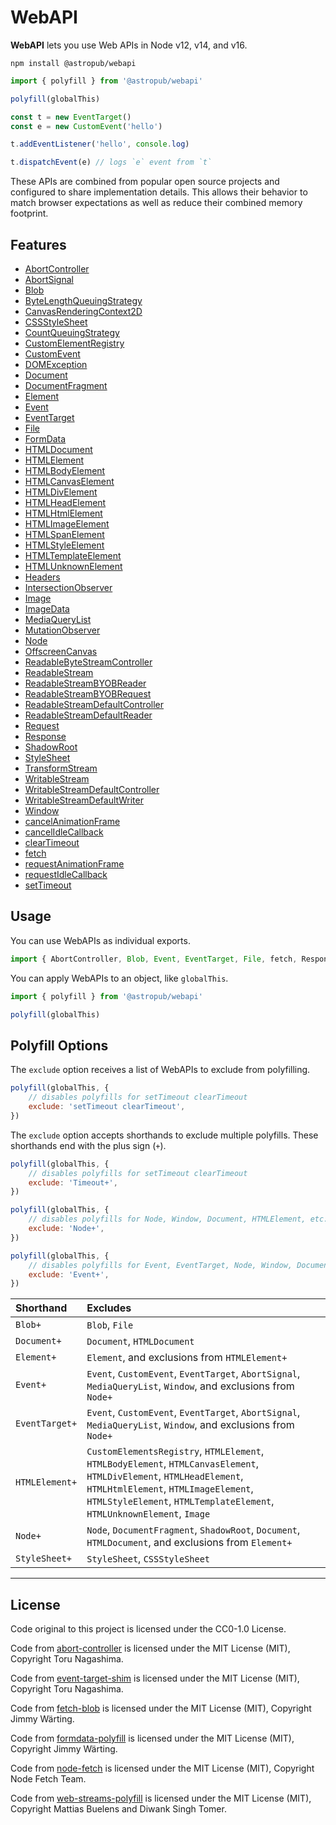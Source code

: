 # WebAPI

**WebAPI** lets you use Web APIs in Node v12, v14, and v16.

```shell
npm install @astropub/webapi
```

```js
import { polyfill } from '@astropub/webapi'

polyfill(globalThis)

const t = new EventTarget()
const e = new CustomEvent('hello')

t.addEventListener('hello', console.log)

t.dispatchEvent(e) // logs `e` event from `t`
```

These APIs are combined from popular open source projects and configured to share implementation details. This allows their behavior to match browser expectations as well as reduce their combined memory footprint.

## Features

- [AbortController](https://developer.mozilla.org/en-US/docs/Web/API/AbortController)
- [AbortSignal](https://developer.mozilla.org/en-US/docs/Web/API/AbortSignal)
- [Blob](https://developer.mozilla.org/en-US/docs/Web/API/Blob)
- [ByteLengthQueuingStrategy](https://developer.mozilla.org/en-US/docs/Web/API/ByteLengthQueuingStrategy)
- [CanvasRenderingContext2D](https://developer.mozilla.org/en-US/docs/Web/API/CanvasRenderingContext2D)
- [CSSStyleSheet](https://developer.mozilla.org/en-US/docs/Web/API/CSSStyleSheet)
- [CountQueuingStrategy](https://developer.mozilla.org/en-US/docs/Web/API/CountQueuingStrategy)
- [CustomElementRegistry](https://developer.mozilla.org/en-US/docs/Web/API/CustomElementRegistry)
- [CustomEvent](https://developer.mozilla.org/en-US/docs/Web/API/CustomEvent)
- [DOMException](https://developer.mozilla.org/en-US/docs/Web/API/DOMException)
- [Document](https://developer.mozilla.org/en-US/docs/Web/API/Document)
- [DocumentFragment](https://developer.mozilla.org/en-US/docs/Web/API/DocumentFragment)
- [Element](https://developer.mozilla.org/en-US/docs/Web/API/Element)
- [Event](https://developer.mozilla.org/en-US/docs/Web/API/Event)
- [EventTarget](https://developer.mozilla.org/en-US/docs/Web/API/EventTarget)
- [File](https://developer.mozilla.org/en-US/docs/Web/API/File)
- [FormData](https://developer.mozilla.org/en-US/docs/Web/API/FormData)
- [HTMLDocument](https://developer.mozilla.org/en-US/docs/Web/API/HTMLDocument)
- [HTMLElement](https://developer.mozilla.org/en-US/docs/Web/API/HTMLElement)
- [HTMLBodyElement](https://developer.mozilla.org/en-US/docs/Web/API/HTMLBodyElement)
- [HTMLCanvasElement](https://developer.mozilla.org/en-US/docs/Web/API/HTMLCanvasElement)
- [HTMLDivElement](https://developer.mozilla.org/en-US/docs/Web/API/HTMLDivElement)
- [HTMLHeadElement](https://developer.mozilla.org/en-US/docs/Web/API/HTMLHeadElement)
- [HTMLHtmlElement](https://developer.mozilla.org/en-US/docs/Web/API/HTMLHtmlElement)
- [HTMLImageElement](https://developer.mozilla.org/en-US/docs/Web/API/HTMLImageElement)
- [HTMLSpanElement](https://developer.mozilla.org/en-US/docs/Web/API/HTMLSpanElement)
- [HTMLStyleElement](https://developer.mozilla.org/en-US/docs/Web/API/HTMLStyleElement)
- [HTMLTemplateElement](https://developer.mozilla.org/en-US/docs/Web/API/HTMLTemplateElement)
- [HTMLUnknownElement](https://developer.mozilla.org/en-US/docs/Web/API/HTMLUnknownElement)
- [Headers](https://developer.mozilla.org/en-US/docs/Web/API/Headers)
- [IntersectionObserver](https://developer.mozilla.org/en-US/docs/Web/API/IntersectionObserver)
- [Image](https://developer.mozilla.org/en-US/docs/Web/API/Image)
- [ImageData](https://developer.mozilla.org/en-US/docs/Web/API/ImageData)
- [MediaQueryList](https://developer.mozilla.org/en-US/docs/Web/API/MediaQueryList)
- [MutationObserver](https://developer.mozilla.org/en-US/docs/Web/API/MutationObserver)
- [Node](https://developer.mozilla.org/en-US/docs/Web/API/Node)
- [OffscreenCanvas](https://developer.mozilla.org/en-US/docs/Web/API/OffscreenCanvas)
- [ReadableByteStreamController](https://developer.mozilla.org/en-US/docs/Web/API/ReadableByteStreamController)
- [ReadableStream](https://developer.mozilla.org/en-US/docs/Web/API/ReadableStream)
- [ReadableStreamBYOBReader](https://developer.mozilla.org/en-US/docs/Web/API/ReadableStreamBYOBReader)
- [ReadableStreamBYOBRequest](https://developer.mozilla.org/en-US/docs/Web/API/ReadableStreamBYOBRequest)
- [ReadableStreamDefaultController](https://developer.mozilla.org/en-US/docs/Web/API/ReadableStreamDefaultController)
- [ReadableStreamDefaultReader](https://developer.mozilla.org/en-US/docs/Web/API/ReadableStreamDefaultReader)
- [Request](https://developer.mozilla.org/en-US/docs/Web/API/Request)
- [Response](https://developer.mozilla.org/en-US/docs/Web/API/Response)
- [ShadowRoot](https://developer.mozilla.org/en-US/docs/Web/API/ShadowRoot)
- [StyleSheet](https://developer.mozilla.org/en-US/docs/Web/API/StyleSheet)
- [TransformStream](https://developer.mozilla.org/en-US/docs/Web/API/TransformStream)
- [WritableStream](https://developer.mozilla.org/en-US/docs/Web/API/WritableStream)
- [WritableStreamDefaultController](https://developer.mozilla.org/en-US/docs/Web/API/WritableStreamDefaultController)
- [WritableStreamDefaultWriter](https://developer.mozilla.org/en-US/docs/Web/API/WritableStreamDefaultWriter)
- [Window](https://developer.mozilla.org/en-US/docs/Web/API/Window)
- [cancelAnimationFrame](https://developer.mozilla.org/en-US/docs/Web/API/cancelAnimationFrame)
- [cancelIdleCallback](https://developer.mozilla.org/en-US/docs/Web/API/cancelIdleCallback)
- [clearTimeout](https://developer.mozilla.org/en-US/docs/Web/API/clearTimeout)
- [fetch](https://developer.mozilla.org/en-US/docs/Web/API/fetch)
- [requestAnimationFrame](https://developer.mozilla.org/en-US/docs/Web/API/requestAnimationFrame)
- [requestIdleCallback](https://developer.mozilla.org/en-US/docs/Web/API/requestIdleCallback)
- [setTimeout](https://developer.mozilla.org/en-US/docs/Web/API/setTimeout)

## Usage

You can use WebAPIs as individual exports.

```js
import { AbortController, Blob, Event, EventTarget, File, fetch, Response } from '@astropub/webapi'
```

You can apply WebAPIs to an object, like `globalThis`.

```js
import { polyfill } from '@astropub/webapi'

polyfill(globalThis)
```

## Polyfill Options

The `exclude` option receives a list of WebAPIs to exclude from polyfilling.

```js
polyfill(globalThis, {
	// disables polyfills for setTimeout clearTimeout
	exclude: 'setTimeout clearTimeout',
})
```

The `exclude` option accepts shorthands to exclude multiple polyfills. These shorthands end with the plus sign (`+`).

```js
polyfill(globalThis, {
	// disables polyfills for setTimeout clearTimeout
	exclude: 'Timeout+',
})
```

```js
polyfill(globalThis, {
	// disables polyfills for Node, Window, Document, HTMLElement, etc.
	exclude: 'Node+',
})
```

```js
polyfill(globalThis, {
	// disables polyfills for Event, EventTarget, Node, Window, Document, HTMLElement, etc.
	exclude: 'Event+',
})
```

| Shorthand      | Excludes |
|:-------------- |:-------- |
| `Blob+`        | `Blob`, `File` |
| `Document+`    | `Document`, `HTMLDocument` |
| `Element+`     | `Element`, and exclusions from `HTMLElement+` |
| `Event+`       | `Event`, `CustomEvent`, `EventTarget`, `AbortSignal`, `MediaQueryList`, `Window`, and exclusions from `Node+` |
| `EventTarget+` | `Event`, `CustomEvent`, `EventTarget`, `AbortSignal`, `MediaQueryList`, `Window`, and exclusions from `Node+` |
| `HTMLElement+` | `CustomElementsRegistry`, `HTMLElement`, `HTMLBodyElement`, `HTMLCanvasElement`, `HTMLDivElement`, `HTMLHeadElement`, `HTMLHtmlElement`, `HTMLImageElement`, `HTMLStyleElement`, `HTMLTemplateElement`, `HTMLUnknownElement`, `Image` |
| `Node+`        | `Node`, `DocumentFragment`, `ShadowRoot`, `Document`, `HTMLDocument`, and exclusions from `Element+` |
| `StyleSheet+`  | `StyleSheet`, `CSSStyleSheet` |

---



## License

Code original to this project is licensed under the CC0-1.0 License.

Code from [abort-controller](https://www.npmjs.com/package/abort-controller) is licensed under the MIT License (MIT), Copyright Toru Nagashima.

Code from [event-target-shim](https://www.npmjs.com/package/event-target-shim) is licensed under the MIT License (MIT), Copyright Toru Nagashima.

Code from [fetch-blob](https://www.npmjs.com/package/fetch-blob) is licensed under the MIT License (MIT), Copyright Jimmy Wärting.

Code from [formdata-polyfill](https://www.npmjs.com/package/formdata-polyfill) is licensed under the MIT License (MIT), Copyright Jimmy Wärting.

Code from [node-fetch](https://www.npmjs.com/package/node-fetch) is licensed under the MIT License (MIT), Copyright Node Fetch Team.

Code from [web-streams-polyfill](https://www.npmjs.com/package/web-streams-polyfill) is licensed under the MIT License (MIT), Copyright Mattias Buelens and Diwank Singh Tomer.

